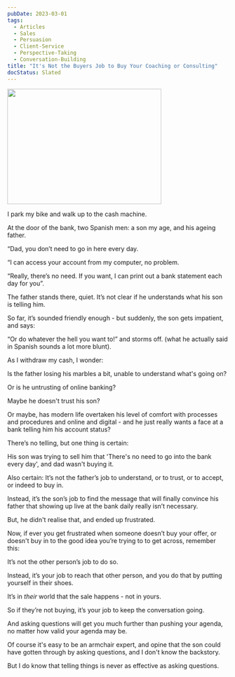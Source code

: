 ```yaml
---
pubDate: 2023-03-01
tags:
  - Articles
  - Sales
  - Persuasion
  - Client-Service
  - Perspective-Taking
  - Conversation-Building
title: "It's Not the Buyers Job to Buy Your Coaching or Consulting"
docStatus: Slated
---
```


<img class="alignleft wp-image-21665" src="http://martinstellar.com/wp-content/uploads/2019/05/MartinStellar_Coaching_Illustrations-The-job-of-the-seller-1024x768.png" alt="" width="351" height="263" />

I park my bike and walk up to the cash machine.

At the door of the bank, two Spanish men: a son my age, and his ageing father.

“Dad, you don’t need to go in here every day.

“I can access your account from my computer, no problem.

“Really, there’s no need. If you want, I can print out a bank statement each day for you”.

The father stands there, quiet. It’s not clear if he understands what his son is telling him.

So far, it’s sounded friendly enough - but suddenly, the son gets impatient, and says:

“Or do whatever the hell you want to!” and storms off. (what he actually said in Spanish sounds a lot more blunt).

As I withdraw my cash, I wonder:

Is the father losing his marbles a bit, unable to understand what's going on?

Or is he untrusting of online banking?

Maybe he doesn't trust his son?

Or maybe, has modern life overtaken his level of comfort with processes and procedures and online and digital - and he just really wants a face at a bank telling him his account status?

There’s no telling, but one thing is certain:

His son was trying to sell him that 'There's no need to go into the bank every day', and dad wasn't buying it.

Also certain: It’s not the father’s job to understand, or to trust, or to accept, or indeed to buy in.

Instead, it’s the son’s job to find the message that will finally convince his father that showing up live at the bank daily really isn’t necessary.

But, he didn't realise that, and ended up frustrated.

Now, if ever you get frustrated when someone doesn’t buy your offer, or doesn't buy in to the good idea you’re trying to to get across, remember this:

It’s not the other person’s job to do so.

Instead, it’s your job to reach that other person, and you do that by putting yourself in their shoes.

It’s in <em>their</em> world that the sale happens - not in yours.

So if they’re not buying, it’s your job to keep the conversation going.

And asking questions will get you much further than pushing your agenda, no matter how valid your agenda may be.

Of course it's easy to be an armchair expert, and opine that the son could have gotten through by asking questions, and I don't know the backstory.

But I do know that telling things is never as effective as asking questions.
